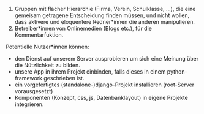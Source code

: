 1. Gruppen mit flacher Hierarchie (Firma, Verein, Schulklasse, ...), die eine gemeisam getragene Entscheidung finden müssen, und nicht wollen, dass aktivere und eloquentere Redner*innen die anderen manipulieren.
2. Betreiber*innen von Onlinemedien (Blogs etc.), für die Kommentarfuktion.

Potentielle Nutzer*innen können:
- den Dienst auf unserem Server ausprobieren um sich eine Meinung über die Nützlichkeit zu bilden.
- unsere App in ihrem Projekt einbinden, falls dieses in einem python-framework geschrieben ist.
- ein vorgefertigtes (standalone-)django-Projekt installieren (root-Server vorausgesetzt)
- Komponenten (Konzept, css, js, Datenbanklayout) in eigene Projekte integrieren. 

